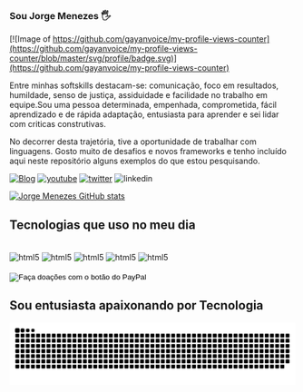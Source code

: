 ### Sou Jorge Menezes 🖐️<br/>

 [![Image of https://github.com/gayanvoice/my-profile-views-counter](https://github.com/gayanvoice/my-profile-views-counter/blob/master/svg/profile/badge.svg)](https://github.com/gayanvoice/my-profile-views-counter)

 Entre minhas softskills destacam-se: comunicação, foco em resultados, humildade, senso de justiça, assiduidade e facilidade no trabalho em equipe.Sou uma pessoa determinada, empenhada, comprometida, fácil aprendizado e de rápida adaptação, entusiasta para aprender e sei lidar com criticas construtivas.

No decorrer desta trajetória, tive a oportunidade de trabalhar com  linguagens. 
Gosto muito de desafios e novos frameworks e tenho incluído aqui neste repositório alguns exemplos do que estou pesquisando.


[![Blog](https://img.shields.io/website-up-down-green-red/http/monip.org.svg)](https://edigital3.webnode.com/)
[![youtube](https://img.shields.io/badge/YouTube-FF0000?style=for-the-badge&logo=youtube&logoColor=white)](https://www.youtube.com/channel/UCArHjMTuBeIL8DAtNGfjSCQ)
[![twitter](https://img.shields.io/badge/Twitter-1DA1F2?style=for-the-badge&logo=twitter&logoColor=white)](https://twitter.com/eSound_8)
![linkedin](https://img.shields.io/badge/LinkedIn-0077B5?style=for-the-badge&logo=linkedin&logoColor=white)


[![Jorge Menezes GitHub stats](https://github-readme-stats.vercel.app/api?username=jorge-menezes)](https://github.com/jorge-menezes/github-readme-stats)

## Tecnologias que uso no meu dia

<div style="dsiplay: inline_block"><br/>
<img align="center" alt="html5" src="https://img.shields.io/badge/HTML5-E34F26?style=for-the-badge&logo=html5&logoColor=white"/>

<img align="center" alt="html5" src="https://img.shields.io/badge/JavaScript-323330?style=for-the-badge&logo=javascript&logoColor=F7DF1E"/>

<img align="center" alt="html5" src="https://img.shields.io/badge/CSS3-1572B6?style=for-the-badge&logo=css3&logoColor=white"/>

<img align="center" alt="html5" src="https://img.shields.io/badge/Microsoft_Excel-217346?style=for-the-badge&logo=microsoft-excel&logoColor=white"/>

<img align="center" alt="html5" src="https://img.shields.io/badge/Python-14354C?style=for-the-badge&logo=python&logoColor=white"/>
 
</div><br/>

 <form action="https://www.paypal.com/donate" method="post" target="_top">
<input type="hidden" name="hosted_button_id" value="NG4S676XG6T9Y" />
<input type="image" src="https://www.paypalobjects.com/pt_BR/BR/i/btn/btn_donateCC_LG.gif" border="0" name="submit" title="PayPal - The safer, easier way to pay online!" alt="Faça doações com o botão do PayPal" />
<img alt="" border="0" src="https://www.paypal.com/pt_BR/i/scr/pixel.gif" width="1" height="1" />
</form>  


## Sou entusiasta apaixonando por Tecnologia <br/>

![Snake animation](https://raw.githubusercontent.com/Platane/snk/output/github-contribution-grid-snake.svg)
